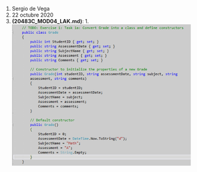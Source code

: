 1. Sergio de Vega
2. 22 octubre 2020
3. **(20483C_MOD04_LAK.md)**:
   1. 
   ![C1](images/C1.PNG)
   